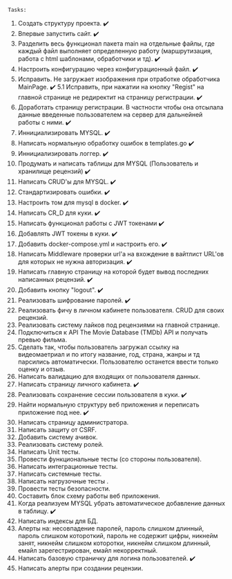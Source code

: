     Tasks:
1. Создать структуру проекта. ✔️
2. Впервые запустить сайт. ✔️
3. Разделить весь функционал пакета main на отдельные файлы, где каждый файл выполняет определенную работу (маршрутизация, работа с html шаблонами, обработчики и тд). ✔️
4. Настроить конфигурацию через конфигурационный файл. ✔️
5. Исправить. Не загружает изображения при отработке обработчика MainPage. ✔️
5.1 Исправить, при нажатии на кнопку "Regist" на главной странице не редиректит на страницу регистрации. ✔️
6. Доработать страницу регистрации. В частности чтобы она отсылала данные введенные пользователем на сервер для дальнейней работы с ними. ✔️
7. Иннициализировать MYSQL. ✔️
8. Написать нормальную обработку ошибок в templates.go ✔️
9. Иннициализировать логгер. ✔️
10. Продумать и написать таблицы для MYSQL (Пользователь и хранилище рецензий) ✔️
11. Написать CRUD'ы для MYSQL. ✔️
12. Стандартизировать ошибки. ✔️
13. Настроить том для mysql в docker. ✔️
14. Написать CR_D для куки. ✔️
15. Написать функционал работы с JWT токенами ✔️
16. Добавлять JWT токены в куки. ✔️
17. Добавить docker-compose.yml и настроить его. ✔️
18. Написать Middleware проверки url'a на вхождение в вайтлист URL'ов для которых не нужна авторизация. ✔️
19. Написать главную страницу на которой будет вывод последних написанных рецензий. ✔️
20. Добавить кнопку "logout". ✔️
21. Реализовать шифрование паролей. ✔️
22. Реализовать фичу в личном кабинете пользователя. CRUD для своих рецензий.
23. Реализовать систему лайков под рецензиями на главной странице.
24. Подключиться к API The Movie Database (TMDb) API и получать превью фильма.
25. Сделать так, чтобы пользователь загружал ссылку на видеомаетриал и по итогу название, год, страна, жанры и тд парсились автоматически. Пользователю останется ввести только оценку и отзыв.
26. Написать валидацию для входящих от пользователя данных.
27. Написать страницу личного кабинета. ✔️
28. Реализовать сохранение сессии пользователя в куки. ✔️
29. Найти нормальную структуру веб приложения и переписать приложение под нее. ✔️
30. Написать страницу администратора.
31. Написать защиту от CSRF.
32. Добавить систему ачивок.
33. Реализовать систему ролей.
34. Написать Unit тесты.
35. Провести функциональные тесты (со стороны пользователя).
36. Написать интеграционные тесты.
37. Написать системные тесты.
38. Написать нагрузочные тесты .
39. Провести тесты безопасности.
40. Составить блок схему работы веб приложения.
41. Когда реализуем MYSQL убрать автоматическое добавление данных в таблицу. ✔️
42. Написать индексы для БД.
43. Алерты на: несовпадение паролей, пароль слишком длинный, пароль слишком котороткий, пароль не содержит цифры, никнейм занят, никнейм слишком которотки, никнейм слишком длинный, емайл зарегестрирован,  емайл некорректный.
44. Написать базовую страничку для логина пользователей. ✔️
45. Написать алерты при создании рецензии.
